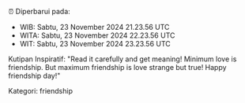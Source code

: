 ⏰ Diperbarui pada:
- WIB: Sabtu, 23 November 2024 21.23.56 UTC
- WITA: Sabtu, 23 November 2024 22.23.56 UTC
- WIT: Sabtu, 23 November 2024 23.23.56 UTC

Kutipan Inspiratif:
"Read it carefully and get meaning! Minimum love is friendship. But maximum friendship is love strange but true! Happy friendship day!"


Kategori: friendship

